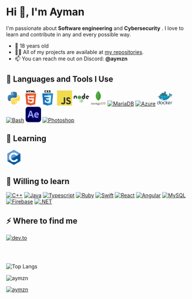 <h1>Hi 👋, I'm Ayman</h1>

I'm passionate about <strong>Software engineering</strong> and <strong>Cybersecurity</strong>  . I love to learn and contribute in any and every possible way.


* 🌱 18 years old
* 👨‍💻 All of my projects are available at <a href="https://github.com/aymzndev?tab=repositories&type=source" target="_blank"> my repositories</a>.
* 📫 You can reach me out on Discord: <strong>@aymzn</strong>


<h2>🚀 Languages and Tools I Use</h2>
<p>
    <a href="https://www.python.org/" target="_blank" rel="noreferrer"><img src="https://raw.githubusercontent.com/devicons/devicon/master/icons/python/python-original.svg" width="42" height="42" alt="Python" /></a>
    <a href="https://developer.mozilla.org/en-US/docs/Glossary/HTML5" target="_blank" rel="noreferrer"><img src="https://raw.githubusercontent.com/devicons/devicon/master/icons/html5/html5-original-wordmark.svg" width="42" height="42" alt="HTML5" /></a>
    <a href="https://developer.mozilla.org/en-US/docs/Web/CSS" target="_blank" rel="noreferrer"><img src="https://raw.githubusercontent.com/devicons/devicon/master/icons/css3/css3-original-wordmark.svg" width="42" height="42" alt="CSS3" /></a>
    <a href="https://developer.mozilla.org/en-US/docs/Web/JavaScript" target="_blank" rel="noreferrer"><img src="https://raw.githubusercontent.com/devicons/devicon/master/icons/javascript/javascript-original.svg" width="42" height="42" alt="JavaScript" /></a>
    <a href="https://nodejs.org/" target="_blank" rel="noreferrer"><img src="https://raw.githubusercontent.com/devicons/devicon/master/icons/nodejs/nodejs-original-wordmark.svg" width="42" height="42" alt="Node.js" /></a>
    <a href="https://www.mongodb.com/" target="_blank" rel="noreferrer"><img src="https://raw.githubusercontent.com/devicons/devicon/master/icons/mongodb/mongodb-original-wordmark.svg" width="42" height="42" alt="MongoDB" /></a>
    <a href="https://mariadb.org/" target="_blank" rel="noreferrer"><img src="https://www.vectorlogo.zone/logos/mariadb/mariadb-icon.svg" width="42" height="42" alt="MariaDB" /></a>
    <a href="https://azure.microsoft.com/" target="_blank" rel="noreferrer"><img src="https://www.vectorlogo.zone/logos/microsoft_azure/microsoft_azure-icon.svg" width="42" height="42" alt="Azure" /></a>
    <a href="https://www.docker.com/" target="_blank" rel="noreferrer"><img src="https://raw.githubusercontent.com/devicons/devicon/master/icons/docker/docker-original-wordmark.svg" width="42" height="42" alt="Docker" /></a>
    <a href="https://www.gnu.org/software/bash/" target="_blank" rel="noreferrer"><img src="https://www.vectorlogo.zone/logos/gnu_bash/gnu_bash-icon.svg" width="42" height="42" alt="Bash" /></a>
    <a href="https://www.adobe.com/products/aftereffects.html" target="_blank" rel="noreferrer"><img src="https://raw.githubusercontent.com/AdobeDocs/after-effects-feature-history/main/assets/images/Adobe_After_Effects_CC_icon.svg" width="42" height="42" alt="After Effects" /></a>
    <a href="https://www.adobe.com/products/photoshop.html" target="_blank" rel="noreferrer"><img src="https://upload.wikimedia.org/wikipedia/commons/thumb/a/af/Adobe_Photoshop_CC_icon.svg/250px-Adobe_Photoshop_CC_icon.svg.png" width="42" height="42" alt="Photoshop" /></a>
</p>

<h2>🧠 Learning</h2>

<a href="https://www.learn-c.org/" target="_blank" rel="noreferrer"><img src="https://raw.githubusercontent.com/devicons/devicon/master/icons/c/c-original.svg" width="42" height="42" alt="C" /></a>

<h2>🧪 Willing to learn</h2>
<p align="left">
    <a href="https://docs.microsoft.com/en-us/cpp/?view=msvc-170" target="_blank" rel="noreferrer"><img src="https://cdn.jsdelivr.net/gh/devicons/devicon/icons/cplusplus/cplusplus-plain.svg" width="36" height="36" alt="C++" /></a>
    <a href="https://www.oracle.com/java/" target="_blank" rel="noreferrer"><img src="https://cdn.jsdelivr.net/gh/devicons/devicon/icons/java/java-original.svg" width="36" height="36" alt="Java" /></a>
    <a href="https://www.typescriptlang.org/" target="_blank" rel="noreferrer"><img src="https://cdn.jsdelivr.net/gh/devicons/devicon/icons/typescript/typescript-original.svg" width="36" height="36" alt="Typescript" /></a>
    <a href="https://www.ruby-lang.org/en/" target="_blank" rel="noreferrer"><img src="https://cdn.jsdelivr.net/gh/devicons/devicon/icons/ruby/ruby-plain.svg" width="36" height="36" alt="Ruby" /></a>
    <a href="https://developer.apple.com/swift/" target="_blank" rel="noreferrer"><img src="https://cdn.jsdelivr.net/gh/devicons/devicon/icons/swift/swift-original.svg" width="36" height="36" alt="Swift" /></a>
    <a href="https://reactjs.org/" target="_blank" rel="noreferrer"><img src="https://cdn.jsdelivr.net/gh/devicons/devicon/icons/react/react-original.svg" width="36" height="36" alt="React" /></a>
    <a href="https://angular.io/" target="_blank" rel="noreferrer"><img src="https://cdn.jsdelivr.net/gh/devicons/devicon/icons/angularjs/angularjs-plain.svg" width="36" height="36" alt="Angular" /></a>
    <a href="https://www.mysql.com/" target="_blank" rel="noreferrer"><img src="https://cdn.jsdelivr.net/gh/devicons/devicon/icons/mysql/mysql-original.svg" width="36" height="36" alt="MySQL" /></a>
    <a href="https://firebase.google.com/" target="_blank" rel="noreferrer"><img src="https://cdn.jsdelivr.net/gh/devicons/devicon/icons/firebase/firebase-plain.svg" width="36" height="36" alt="Firebase" /></a>
    <a href="https://dotnet.microsoft.com/en-us/" target="_blank" rel="noreferrer"><img src="https://cdn.jsdelivr.net/gh/devicons/devicon/icons/dot-net/dot-net-original.svg" width="36" height="36" alt=".NET" /></a>
</p>



<h2>⚡️ Where to find me</h2>
<p><a target="_blank" href="https://dev.to/aymzn" style="display: inline-block;"><img src="https://img.shields.io/badge/dev-to?style=for-the-badge&logo=dev-to&logoColor=white&color=black" alt="dev.to" /></a></p>

<h2></h2><br>

![Top Langs](https://github-readme-stats.vercel.app/api/top-langs/?username=anuraghazra&layout=compact)
<p><img align="center" src="https://github-readme-stats.vercel.app/api?username=aymzndev&show_icons=true&locale=en" alt="aymzn" /></p>
<p><a href="https://github.com/ryo-ma/github-profile-trophy"><img src="https://github-profile-trophy.vercel.app/?username=aymzndev" alt="aymzn" /></a></p>
